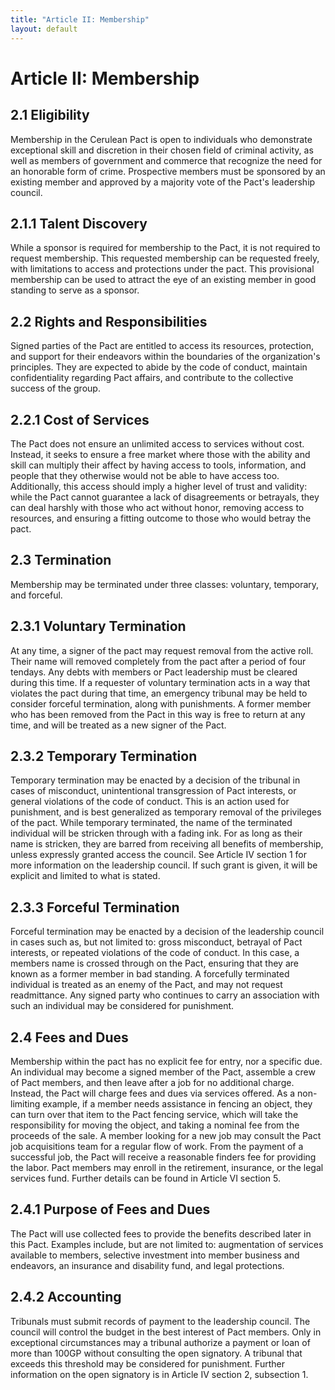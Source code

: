 ```yaml
---
title: "Article II: Membership"
layout: default
---
```


# Article II: Membership

## 2.1 Eligibility

Membership in the Cerulean Pact is open to individuals who demonstrate exceptional skill and discretion in their chosen field of criminal activity, as well as members of government and commerce that recognize the need for an honorable form of crime. Prospective members must be sponsored by an existing member and approved by a majority vote of the Pact's leadership council.

## 2.1.1 Talent Discovery

While a sponsor is required for membership to the Pact, it is not required to request membership. This requested membership can be requested freely, with limitations to access and protections under the pact. This provisional membership can be used to attract the eye of an existing member in good standing to serve as a sponsor.

## 2.2 Rights and Responsibilities

Signed parties of the Pact are entitled to access its resources, protection, and support for their endeavors within the boundaries of the organization's principles. They are expected to abide by the code of conduct, maintain confidentiality regarding Pact affairs, and contribute to the collective success of the group.

## 2.2.1 Cost of Services

The Pact does not ensure an unlimited access to services without cost. Instead, it seeks to ensure a free market where those with the ability and skill can multiply their affect by having access to tools, information, and people that they otherwise would not be able to have access too. Additionally, this access should imply a higher level of trust and validity: while the Pact cannot guarantee a lack of disagreements or betrayals, they can deal harshly with those who act without honor, removing access to resources, and ensuring a fitting outcome to those who would betray the pact.

## 2.3 Termination

Membership may be terminated under three classes: voluntary, temporary, and forceful.

## 2.3.1 Voluntary Termination

At any time, a signer of the pact may request removal from the active roll. Their name will removed completely from the pact after a period of four tendays. Any debts with members or Pact leadership must be cleared during this time.
If a requester of voluntary termination acts in a way that violates the pact during that time, an emergency tribunal may be held to consider forceful termination, along with punishments. A former member who has been removed from the Pact in this way is free to return at any time, and will be treated as a new signer of the Pact.

## 2.3.2 Temporary Termination

Temporary termination may be enacted by a decision of the tribunal in cases of misconduct, unintentional transgression of Pact interests, or general violations of the code of conduct. This is an action used for punishment, and is best generalized as temporary removal of the privileges of the pact. While temporary terminated, the name of the terminated individual will be stricken through with a fading ink. For as long as their name is stricken, they are barred from receiving all benefits of membership, unless expressly granted access the council. See Article IV section 1 for more information on the leadership council. If such grant is given, it will be explicit and limited to what is stated.

## 2.3.3 Forceful Termination

Forceful termination may be enacted by a decision of the leadership council in cases such as, but not limited to: gross misconduct, betrayal of Pact interests, or repeated violations of the code of conduct. In this case, a members name is crossed through on the Pact, ensuring that they are known as a former member in bad standing. A forcefully terminated individual is treated as an enemy of the Pact, and may not request readmittance. Any signed party who continues to carry an association with such an individual may be considered for punishment.

## 2.4 Fees and Dues

Membership within the pact has no explicit fee for entry, nor a specific due. An individual may become a signed member of the Pact, assemble a crew of Pact members, and then leave after a job for no additional charge. Instead, the Pact will charge fees and dues via services offered. As a non-limiting example, if a member needs assistance in fencing an object, they can turn over that item to the Pact fencing service, which will take the responsibility for moving the object, and taking a nominal fee from the proceeds of the sale. A member looking for a new job may consult the Pact job acquisitions team for a regular flow of work. From the payment of a successful job, the Pact will receive a reasonable finders fee for providing the labor. Pact members may enroll in the retirement, insurance, or the legal services fund. Further details can be found in Article VI section 5.

## 2.4.1 Purpose of Fees and Dues

The Pact will use collected fees to provide the benefits described later in this Pact. Examples include, but are not limited to: augmentation of services available to members, selective investment into member business and endeavors, an insurance and disability fund, and legal protections. 

## 2.4.2 Accounting

Tribunals must submit records of payment to the leadership council. The council will control the budget in the best interest of Pact members. Only in exceptional circumstances may a tribunal authorize a payment or loan of more than 100GP without consulting the open signatory. A tribunal that exceeds this threshold may be considered for punishment. Further information on the open signatory is in Article IV section 2, subsection 1.
